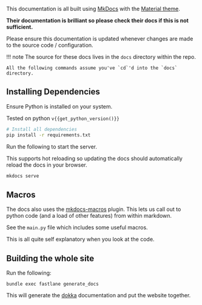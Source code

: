 This documentation is all built using [MkDocs](https://www.mkdocs.org/)
with the [Material theme](https://squidfunk.github.io/mkdocs-material/).

**Their documentation is brilliant so please check their docs if this is not sufficient.**

Please ensure this documentation is updated whenever changes are made to
the source code / configuration.

!!! note
    The source for these docs lives in the `docs` directory within the repo.

    All the following commands assume you've `cd`'d into the `docs` directory.

## Installing Dependencies

Ensure Python is installed on your system.

Tested on python `v{{get_python_version()}}`

```bash
# Install all dependencies
pip install -r requirements.txt
```

Run the following to start the server.

This supports hot reloading so updating the docs should
automatically reload the docs in your browser.

```bash
mkdocs serve
```

## Macros

The docs also uses the [mkdocs-macros](https://mkdocs-macros-plugin.readthedocs.io/en/latest/) plugin.
This lets us call out to python code (and a load of other features) from within markdown.

See the `main.py` file which includes some useful macros.

This is all quite self explanatory when you look at the code.

## Building the whole site

Run the following:

`bundle exec fastlane generate_docs`

This will generate the [dokka](https://github.com/Kotlin/dokka) documentation and put the website together.
